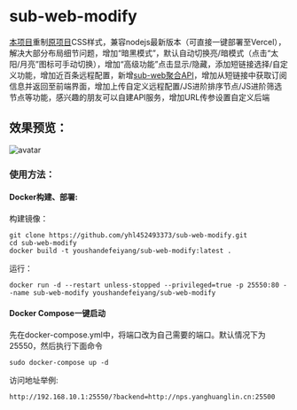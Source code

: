 # sub-web-modify
[本项目](https://suburl.v1.mk)重制[原项目](https://github.com/CareyWang/sub-web)CSS样式，兼容nodejs最新版本（可直接一键部署至Vercel），解决大部分布局细节问题，增加“暗黑模式”，默认自动切换亮/暗模式（点击“太阳/月亮”图标可手动切换），增加“高级功能”点击显示/隐藏，添加短链接选择/自定义功能，增加近百条远程配置，新增[sub-web聚合API](https://github.com/youshandefeiyang/sub-web-api)，增加从短链接中获取订阅信息并返回至前端界面，增加上传自定义远程配置/JS进阶排序节点/JS进阶筛选节点等功能，感兴趣的朋友可以自建API服务，增加URL传参设置自定义后端<br/>
## 效果预览：
![avatar](https://raw.githubusercontent.com/youshandefeiyang/webcdn/main/sub-web-modify.GIF)
### 使用方法：
#### Docker构建、部署:
构建镜像：
```shell
git clone https://github.com/yhl452493373/sub-web-modify.git
cd sub-web-modify
docker build -t youshandefeiyang/sub-web-modify:latest .
```
运行：
```shell
docker run -d --restart unless-stopped --privileged=true -p 25550:80 --name sub-web-modify youshandefeiyang/sub-web-modify
```
#### Docker Compose一键启动
先在docker-compose.yml中，将端口改为自己需要的端口。默认情况下为25550，然后执行下面命令
```shell
sudo docker-compose up -d
```
访问地址举例:
```
http://192.168.10.1:25550/?backend=http://nps.yanghuanglin.cn:25500
```

